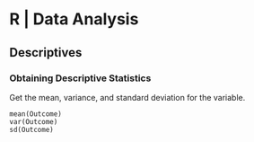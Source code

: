 # R | Data Analysis

## Descriptives

### Obtaining Descriptive Statistics

Get the mean, variance, and standard deviation for the variable.

```{r}
mean(Outcome)
var(Outcome)
sd(Outcome)
```
